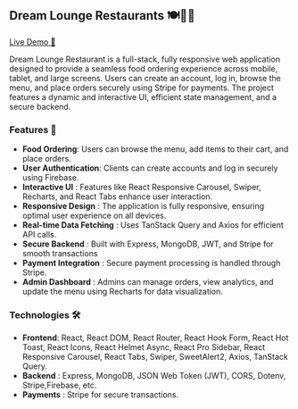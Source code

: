 ## Dream Lounge Restaurants 🍽️🧋🍜
 [Live Demo 🔗]( )

Dream Lounge Restaurant is a full-stack, fully responsive web application designed to provide a seamless food ordering experience across mobile, tablet, and large screens. Users can create an account, log in, browse the menu, and place orders securely using Stripe for payments. The project features a dynamic and interactive UI, efficient state management, and a secure backend.

 ### Features 🚀

 - **Food Ordering**: Users can browse the menu, add items to their cart, and place orders.
 - **User Authentication**: Clients can create accounts and log in securely using Firebase.
 - **Interactive UI** : Features like React Responsive Carousel, Swiper, Recharts, and React Tabs enhance user interaction.
 - **Responsive Design** : The application is fully responsive, ensuring optimal user experience on all devices.
 - **Real-time Data Fetching** : Uses TanStack Query and Axios for efficient API calls.
 - **Secure Backend** : Built with Express, MongoDB, JWT, and Stripe for smooth transactions
 - **Payment Integration** : Secure payment processing is handled through Stripe. 
 - **Admin Dashboard** : Admins can manage orders, view analytics, and update the menu using Recharts for data visualization.



  ### Technologies 🛠

- **Frontend**: React, React DOM, React Router, React Hook Form, React Hot Toast, React Icons, React Helmet Async, React Pro Sidebar, React Responsive Carousel, React Tabs, Swiper, SweetAlert2, Axios, TanStack Query.
- **Backend** : Express, MongoDB, JSON Web Token (JWT), CORS, Dotenv, Stripe,Firebase, etc.
- **Payments** : Stripe for secure transactions.

